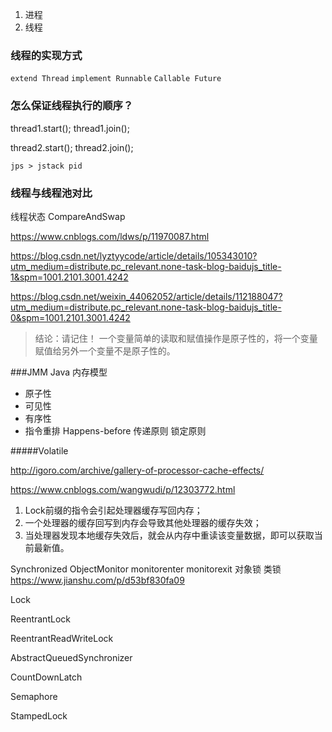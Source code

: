 1. 进程
2. 线程

### 线程的实现方式

`extend Thread`
`implement Runnable`
`Callable Future`

### 怎么保证线程执行的顺序？
thread1.start();
thread1.join();

thread2.start();
thread2.join();



`jps > jstack pid`

### 线程与线程池对比

线程状态
CompareAndSwap

https://www.cnblogs.com/ldws/p/11970087.html

https://blog.csdn.net/lyztyycode/article/details/105343010?utm_medium=distribute.pc_relevant.none-task-blog-baidujs_title-1&spm=1001.2101.3001.4242

https://blog.csdn.net/weixin_44062052/article/details/112188047?utm_medium=distribute.pc_relevant.none-task-blog-baidujs_title-0&spm=1001.2101.3001.4242

>结论：请记住！
一个变量简单的读取和赋值操作是原子性的，将一个变量赋值给另外一个变量不是原子性的。


###JMM Java 内存模型
- 原子性
- 可见性
- 有序性
- 指令重排 Happens-before 传递原则 锁定原则

#####Volatile

http://igoro.com/archive/gallery-of-processor-cache-effects/

https://www.cnblogs.com/wangwudi/p/12303772.html
1. Lock前缀的指令会引起处理器缓存写回内存；
2. 一个处理器的缓存回写到内存会导致其他处理器的缓存失效；
3. 当处理器发现本地缓存失效后，就会从内存中重读该变量数据，即可以获取当前最新值。


Synchronized
ObjectMonitor monitorenter monitorexit
对象锁 类锁
https://www.jianshu.com/p/d53bf830fa09

Lock

ReentrantLock

ReentrantReadWriteLock

AbstractQueuedSynchronizer

CountDownLatch

Semaphore

StampedLock



